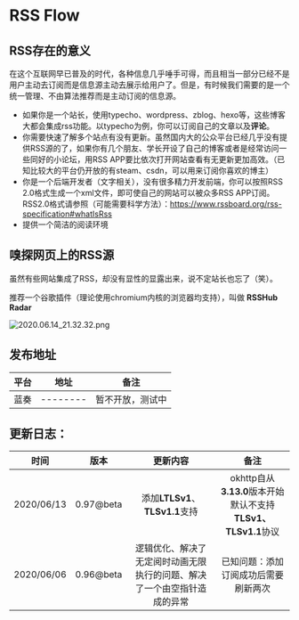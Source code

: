 # RSS Flow


## RSS存在的意义

在这个互联网早已普及的时代，各种信息几乎唾手可得，而且相当一部分已经不是用户主动去订阅而是信息源主动去展示给用户了。但是，有时候我们需要的是一个统一管理、不由算法推荐而是主动订阅的信息源。

- 如果你是一个站长，使用typecho、wordpress、zblog、hexo等，这些博客大都会集成rss功能。以typecho为例，你可以订阅自己的文章以及**评论**。
- 你需要快速了解多个站点有没有更新。虽然国内大的公众平台已经几乎没有提供RSS源的了，如果你有几个朋友、学长开设了自己的博客或者是经常访问一些同好的小论坛，用RSS APP要比依次打开网站查看有无更新更加高效。（已知比较大的平台仍开放的有steam、csdn，可以用来订阅你喜欢的博主）
- 你是一个后端开发者（文字相关），没有很多精力开发前端，你可以按照RSS 2.0格式生成一个xml文件，即可使自己的网站可以被众多RSS APP订阅。RSS2.0格式请参照（可能需要科学方法）：https://www.rssboard.org/rss-specification#whatIsRss
- 提供一个简洁的阅读环境

## 嗅探网页上的RSS源

虽然有些网站集成了RSS，却没有显性的显露出来，说不定站长也忘了（笑）。

推荐一个谷歌插件（理论使用chromium内核的浏览器均支持），叫做 **RSSHub Radar**

![2020.06.14_21.32.32.png](https://i.loli.net/2020/06/14/yeZb5UmgvrDVGlB.png)

## 发布地址

| 平台 |   地址   |       备注       |
| :--: | :------: | :--------------: |
| 蓝奏 | -------- | 暂不开放，测试中 |

## 更新日志：

|    时间    |   版本    |                更新内容                |                 备注                 |
| :--------: | :-------: | :------------------------------------: | :----------------------------------: |
| 2020/06/13 | 0.97@beta | 添加**LTLSv1**、**TLSv1.1**支持 | okhttp自从**3.13.0**版本开始默认不支持**TLSv1、TLSv1.1**协议 |
| 2020/06/06 | 0.96@beta | 逻辑优化、解决了无定阅时动画无限执行的问题、解决了一个由空指针造成的异常 | 已知问题：添加订阅成功后需要刷新两次 |


